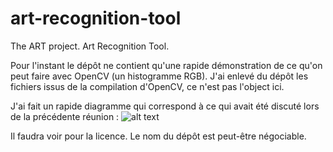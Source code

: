 # art-recognition-tool
The ART project. Art Recognition Tool.

Pour l'instant le dépôt ne contient qu'une rapide démonstration de ce qu'on peut faire avec OpenCV (un histogramme RGB). J'ai enlevé du dépôt les fichiers issus de la compilation d'OpenCV, ce n'est pas l'object ici.

J'ai fait un rapide diagramme qui correspond à ce qui avait été discuté lors de la précédente réunion :
![alt text](process.png "Découpage du processus de reconnaissance de tableaux")

Il faudra voir pour la licence. Le nom du dépôt est peut-être négociable.
